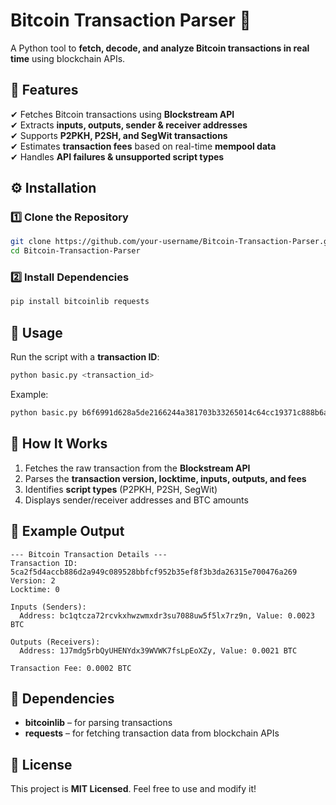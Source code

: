# **Bitcoin Transaction Parser** 🚀  
A Python tool to **fetch, decode, and analyze Bitcoin transactions in real time** using blockchain APIs.  

## **📌 Features**  
✔ Fetches Bitcoin transactions using **Blockstream API**  
✔ Extracts **inputs, outputs, sender & receiver addresses**  
✔ Supports **P2PKH, P2SH, and SegWit transactions**  
✔ Estimates **transaction fees** based on real-time **mempool data**  
✔ Handles **API failures & unsupported script types**  

## **⚙️ Installation**  
### **1️⃣ Clone the Repository**  
```bash  
git clone https://github.com/your-username/Bitcoin-Transaction-Parser.git  
cd Bitcoin-Transaction-Parser  
```

### **2️⃣ Install Dependencies**  
```bash  
pip install bitcoinlib requests  
```

## **🚀 Usage**  
Run the script with a **transaction ID**:  
```bash  
python basic.py <transaction_id>  
```
Example:  
```bash  
python basic.py b6f6991d628a5de2166244a381703b33265014c64cc19371c888b6a5e7dfd5f4  
```

## **🔧 How It Works**  
1. Fetches the raw transaction from the **Blockstream API**  
2. Parses the **transaction version, locktime, inputs, outputs, and fees**  
3. Identifies **script types** (P2PKH, P2SH, SegWit)  
4. Displays sender/receiver addresses and BTC amounts  

## **📜 Example Output**  
```
--- Bitcoin Transaction Details ---
Transaction ID: 5ca2f5d4accb886d2a949c089528bbfcf952b35ef8f3b3da26315e700476a269
Version: 2
Locktime: 0

Inputs (Senders):
  Address: bc1qtcza72rcvkxhwzwmxdr3su7088uw5f5lx7rz9n, Value: 0.0023 BTC

Outputs (Receivers):
  Address: 1J7mdg5rbQyUHENYdx39WVWK7fsLpEoXZy, Value: 0.0021 BTC

Transaction Fee: 0.0002 BTC
```

## **📜 Dependencies**  
- **bitcoinlib** – for parsing transactions  
- **requests** – for fetching transaction data from blockchain APIs  

## **📜 License**  
This project is **MIT Licensed**. Feel free to use and modify it!  
